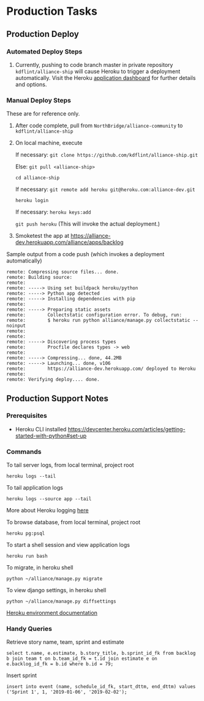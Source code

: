 # Production Tasks

## Production Deploy

### Automated Deploy Steps

1. Currently, pushing to code branch master in private repository `kdflint/alliance-ship` will cause Heroku to trigger a deployment automatically. Visit the Heroku [application dashboard](https://dashboard.heroku.com/apps/alliance-dev/deploy/github) for further details and options.

### Manual Deploy Steps

These are for reference only. 

1. After code complete, pull from `NorthBridge/alliance-community` to `kdflint/alliance-ship`

2. On local machine, execute

    If necessary: `git clone https://github.com/kdflint/alliance-ship.git` 
    
    Else: `git pull <alliance-ship>`
    
    `cd alliance-ship`
    
    If necessary: `git remote add heroku git@heroku.com:alliance-dev.git`
    
    `heroku login`
    
    If necessary: `heroku keys:add`
    
    `git push heroku` (This will invoke the actual deployment.)

3. Smoketest the app at https://alliance-dev.herokuapp.com/alliance/apps/backlog

Sample output from a code push (which invokes a deployment automatically)

```
remote: Compressing source files... done.  
remote: Building source:  
remote:   
remote: -----> Using set buildpack heroku/python  
remote: -----> Python app detected  
remote: -----> Installing dependencies with pip  
remote:   
remote: -----> Preparing static assets  
remote:        Collectstatic configuration error. To debug, run:  
remote:        $ heroku run python alliance/manage.py collectstatic --noinput  
remote:   
remote:   
remote: -----> Discovering process types  
remote:        Procfile declares types -> web  
remote:   
remote: -----> Compressing... done, 44.2MB  
remote: -----> Launching... done, v106  
remote:        https://alliance-dev.herokuapp.com/ deployed to Heroku  
remote:   
remote: Verifying deploy.... done.  
```

## Production Support Notes

### Prerequisites  

* Heroku CLI installed
    https://devcenter.heroku.com/articles/getting-started-with-python#set-up

### Commands

To tail server logs, from local terminal, project root
```
heroku logs --tail
```

To tail application logs
```
heroku logs --source app --tail
```

More about Heroku logging [here](https://devcenter.heroku.com/articles/logging#view-logs)

To browse database, from local terminal, project root
```
heroku pg:psql
```

To start a shell session and view application logs
```
heroku run bash
```

To migrate, in heroku shell
```
python ~/alliance/manage.py migrate
```

To view django settings, in heroku shell
```
python ~/alliance/manage.py diffsettings
```

[Heroku environment documentation](https://devcenter.heroku.com/articles/getting-started-with-python#introduction)

### Handy Queries

Retrieve story name, team, sprint and estimate
```
select t.name, e.estimate, b.story_title, b.sprint_id_fk from backlog b join team t on b.team_id_fk = t.id join estimate e on e.backlog_id_fk = b.id where b.id = 79;
```

Insert sprint
```
insert into event (name, schedule_id_fk, start_dttm, end_dttm) values ('Sprint 1', 1, '2019-01-06', '2019-02-02');
```

